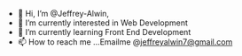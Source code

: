 - 👋 Hi, I’m @Jeffrey-Alwin,
- 👀 I’m  currently interested in Web Development
- 🌱 I’m currently learning Front End Development
- 📫 How to reach me ...Emailme @jeffreyalwin7@gmail.com 

<!---
Jeffrey-Alwin/Jeffrey-Alwin is a ✨ special ✨ repository because its `README.md` (this file) appears on your GitHub profile.
You can click the Preview link to take a look at your changes.
--->
